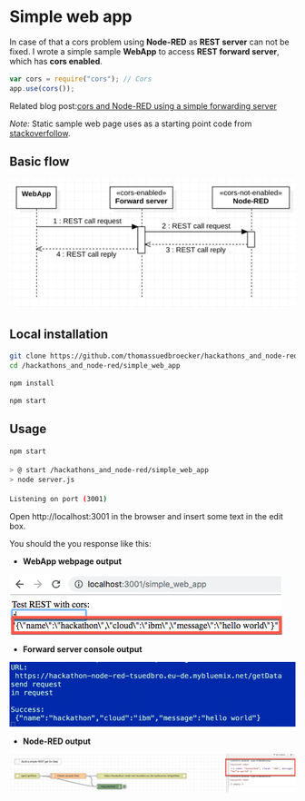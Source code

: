 # Simple web app

In case of that a cors problem using **Node-RED** as **REST server** can not be fixed. I wrote a simple sample **WebApp** to access **REST forward server**, which has **cors enabled**.

```javascript
var cors = require("cors"); // Cors
app.use(cors());
```

Related blog post:[cors and Node-RED using a simple forwarding server](https://suedbroecker.net/2019/03/13/cors-and-node-red-using-a-simple-forward-server/)

_Note:_ Static sample web page uses as a starting point code from [stackoverfollow](https://stackoverflow.com/questions/49085931/how-to-call-existing-rest-api-from-a-html-form).

## Basic flow

![simple diragram](../images/simple-diagram.png)


## Local installation

```sh
git clone https://github.com/thomassuedbroecker/hackathons_and_node-red.git
cd /hackathons_and_node-red/simple_web_app
```

```sh
npm install
```

```sh
npm start
```

## Usage

```sh
npm start

> @ start /hackathons_and_node-red/simple_web_app
> node server.js

Listening on port (3001)
```

Open http://localhost:3001 in the browser and insert some text in the edit box.

You should the you response like this:

* **WebApp webpage output**

![simple-web-app-output-html](../images/simple-web-app-output-html.png)

* **Forward server console output**

![simple-web-app-output-forward-server](../images/simple-web-app-output-forward-server.png)

* **Node-RED output**

![simple-web-app-node-red-output-html](../images/simple-web-app-node-red-output.png)


